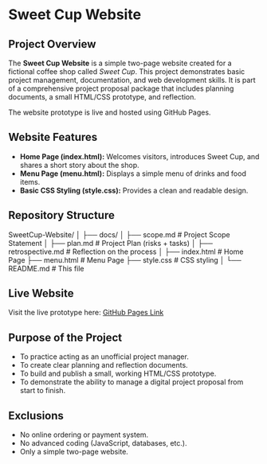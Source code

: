 # Sweet Cup Website

## Project Overview
The **Sweet Cup Website** is a simple two-page website created for a fictional coffee shop called *Sweet Cup*. This project demonstrates basic project management, documentation, and web development skills. It is part of a comprehensive project proposal package that includes planning documents, a small HTML/CSS prototype, and reflection.

The website prototype is live and hosted using GitHub Pages.

## Website Features
- **Home Page (index.html):** Welcomes visitors, introduces Sweet Cup, and shares a short story about the shop.  
- **Menu Page (menu.html):** Displays a simple menu of drinks and food items.  
- **Basic CSS Styling (style.css):** Provides a clean and readable design.  

## Repository Structure

SweetCup-Website/
│
├── docs/
│ ├── scope.md          # Project Scope Statement
│ ├── plan.md           # Project Plan (risks + tasks)
│ ├── retrospective.md  # Reflection on the process
│
├── index.html          # Home Page
├── menu.html           # Menu Page
├── style.css           # CSS styling
│
└── README.md           # This file

## Live Website
Visit the live prototype here: [GitHub Pages Link](...)  

## Purpose of the Project
- To practice acting as an unofficial project manager.  
- To create clear planning and reflection documents.  
- To build and publish a small, working HTML/CSS prototype.  
- To demonstrate the ability to manage a digital project proposal from start to finish.  

## Exclusions
- No online ordering or payment system.  
- No advanced coding (JavaScript, databases, etc.).  
- Only a simple two-page website.  